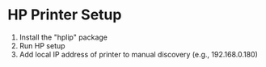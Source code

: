 # HP Printer Setup

1. Install the "hplip" package
2. Run HP setup
3. Add local IP address of printer to manual discovery (e.g., 192.168.0.180)
